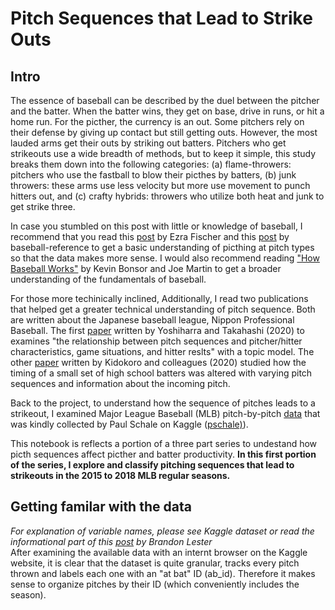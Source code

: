 # Pitch Sequences that Lead to Strike Outs

## Intro
The essence of baseball can be described by the duel between the pitcher and the batter. When the batter wins, they get on base, drive in runs, or hit a home run. For the picther, the currency is an out. Some pitchers rely on their defense by giving up contact but still getting outs. However, the most lauded arms get their outs by striking out batters. Pitchers who get strikeouts use a wide breadth of methods, but to keep it simple, this study breaks them down into the following categories: (a) flame-throwers: pitchers who use the fastball to blow their picthes by batters, (b) junk throwers: these arms use less velocity but more use movement to punch hitters out, and (c) crafty hybrids: throwers who utilize both heat and junk to get strike three. 

In case you stumbled on this post with little or knowledge of baseball, I recommend that you read this [post](http://dearsportsfan.com/2014/10/24/different-kinds-pitchers-baseball/#:~:text=%20Pitchers%20classified%20by%20throwing%20motion%20%201,League%20Baseball%20throw%20with%20the%20same...%20More%20) by Ezra Fischer and this [post](https://www.baseball-reference.com/bullpen/Pitches) by baseball-reference to get a basic understanding of picthing at pitch types so that the data makes more sense. I would also recommend reading ["How Baseball Works"](https://entertainment.howstuffworks.com/baseball1.htm) by Kevin Bonsor and Joe Martin to get a broader understanding of the fundamentals of baseball. 

For those more techinically inclined, Additionally, I read two publications that helped get a greater technical understanding of pitch sequence. Both are written about the Japanese baseball league, Nippon Professional Baseball. The first [paper](https://poseidon01.ssrn.com/delivery.php?ID=616064002106074070126030116028120121037016025093044007014074021026002102074069114120028062030124045033010027077093090098122115046083078061083097069027065094116029094010018046069065068119097115065116098088127103069125113120103103098075074068097015123098&EXT=pdf&INDEX=TRUE) written by Yoshiharra and Takahashi (2020) to examines "the relationship between pitch sequences and pitcher/hitter characteristics, game situations, and hitter reslts" with a topic model.  The other [paper](https://pubmed.ncbi.nlm.nih.gov/32182276/) written by Kidokoro and colleagues (2020) studied how the timing of a small set of high school batters was altered with varying pitch sequences and information about the incoming pitch.  

Back to the project, to understand how the sequence of pitches leads to a strikeout, I examined Major League Baseball (MLB) pitch-by-pitch [data](https://www.kaggle.com/pschale/mlb-pitch-data-20152018) that was kindly collected by Paul Schale on Kaggle ([pschale)](https://www.kaggle.com/pschale)). 

This notebook is reflects a portion of a three part series to undestand how picth sequences affect picther and batter productivity. **In this first portion of the series, I explore and classify pitching sequences that lead to strikeouts in the 2015 to 2018 MLB regular seasons.**

## Getting familar with the data
_For explanation of variable names, please see Kaggle dataset or read the informational part of this [post](https://rstudio-pubs-static.s3.amazonaws.com/491386_ba16153bbd1749a6a0698df6a83b88b2.html) by Brandon Lester_\
After examining the available data with an internt browser on the Kaggle website, it is clear that the dataset is quite granular, tracks every pitch thrown and labels each one with an "at bat" ID (ab_id). Therefore it makes sense to organize pitches by their ID (which conveniently includes the season).
